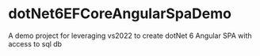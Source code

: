# dotNet6EFCoreAngularSpaDemo
A demo project for leveraging vs2022 to create dotNet 6 Angular SPA with access to sql db
